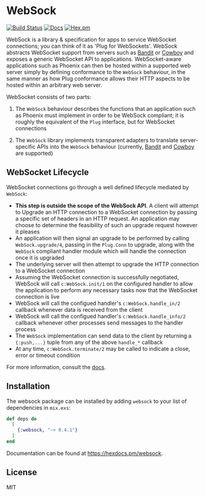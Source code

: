 # WebSock

[![Build Status](https://github.com/mtrudel/websock/workflows/Elixir%20CI/badge.svg)](https://github.com/mtrudel/websock/actions)
[![Docs](https://img.shields.io/badge/api-docs-green.svg?style=flat)](https://hexdocs.pm/websock)
[![Hex.pm](https://img.shields.io/hexpm/v/websock.svg?style=flat&color=blue)](https://hex.pm/packages/websock)


WebSock is a library & specification for apps to service WebSocket connections; you can think
of it as 'Plug for WebSockets'. WebSock abstracts WebSocket support from servers such as
[Bandit](https://github.com/mtrudel/bandit/) or [Cowboy](https://github.com/ninenines/cowboy)
and exposes a generic WebSocket API to applications. WebSocket-aware
applications such as Phoenix can then be hosted within a supported web server
simply by defining conformance to the `WebSock` behaviour, in the same manner as
how Plug conformance allows their HTTP aspects to be hosted within an arbitrary
web server.

WebSocket consists of two parts:

1. The `WebSock` behaviour describes the functions that an application such as
   Phoenix must implement in order to be WebSock compliant; it is roughly the
   equivalent of the `Plug` interface, but for WebSocket connections

2. The `WebSock` library implements transparent adapters to translate
   server-specific APIs into the `WebSock` behaviour (currently,
   [Bandit](https://github.com/mtrudel/bandit/) and
   [Cowboy](https://github.com/ninenines/cowboy) are supported)

## WebSocket Lifecycle

WebSocket connections go through a well defined lifecycle mediated by `WebSock`:

* **This step is outside the scope of the WebSock API**. A client will
  attempt to Upgrade an HTTP connection to a WebSocket connection by passing
  a specific set of headers in an HTTP request. An application may choose to
  determine the feasibility of such an upgrade request however it pleases
* An application will then signal an upgrade to be performed by calling `WebSock.upgrade/4`, passing
  in the `Plug.Conn` to upgrade, along with the `WebSock` compliant handler module which
  will handle the connection once it is upgraded
* The underlying server will then attempt to upgrade the HTTP connection to a WebSocket connection 
* Assuming the WebSocket connection is successfully negotiated, WebSock will
  call `c:WebSock.init/1` on the configured handler to allow the application to perform any necessary
  tasks now that the WebSocket connection is live
* WebSock will call the configued handler's `c:WebSock.handle_in/2` callback
  whenever data is received from the client
* WebSock will call the configued handler's `c:WebSock.handle_info/2` callback
  whenever other processes send messages to the handler process
* The `WebSock` implementation can send data to the client by returning
  a `{:push,...}` tuple from any of the above `handle_*` callback
* At any time, `c:WebSock.terminate/2` may be called to indicate a close, error or
  timeout condition 

For more information, consult the [docs](https://hexdocs.pm/websock).

## Installation

The websock package can be installed by adding `websock` to your list of dependencies in `mix.exs`:

```elixir
def deps do
  [
    {:websock, "~> 0.4.1"}
  ]
end
```

Documentation can be found at <https://hexdocs.pm/websock>.

## License

MIT
